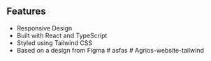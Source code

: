 ## Features

- Responsive Design
- Built with React and TypeScript
- Styled using Tailwind CSS
- Based on a design from Figma
#   a s f a s  
 #   A g r i o s - w e b s i t e - t a i l w i n d  
 